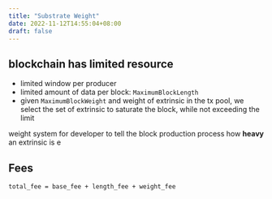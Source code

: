 ```yaml
---
title: "Substrate Weight"
date: 2022-11-12T14:55:04+08:00
draft: false
---
```


## blockchain has limited resource

- limited window per producer
- limited amount of data per block: `MaximumBlockLength`
- given `MaximumBlockWeight` and weight of extrinsic in the tx pool, we select the set of extrinsic to saturate the block, while not exceeding the limit

weight system for developer to tell the block production process how **heavy** an extrinsic is
e
## Fees

```
total_fee = base_fee + length_fee + weight_fee
```
